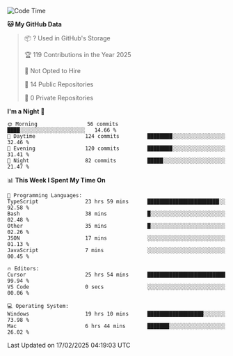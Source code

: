<!--START_SECTION:waka-->
![Code Time](http://img.shields.io/badge/Code%20Time-6%2C677%20hrs%2031%20mins-blue)

**🐱 My GitHub Data** 

> 📦 ? Used in GitHub's Storage 
 > 
> 🏆 119 Contributions in the Year 2025
 > 
> 🚫 Not Opted to Hire
 > 
> 📜 14 Public Repositories 
 > 
> 🔑 0 Private Repositories 
 > 
**I'm a Night 🦉** 

```text
🌞 Morning                56 commits          ████░░░░░░░░░░░░░░░░░░░░░   14.66 % 
🌆 Daytime                124 commits         ████████░░░░░░░░░░░░░░░░░   32.46 % 
🌃 Evening                120 commits         ████████░░░░░░░░░░░░░░░░░   31.41 % 
🌙 Night                  82 commits          █████░░░░░░░░░░░░░░░░░░░░   21.47 % 
```


📊 **This Week I Spent My Time On** 

```text
💬 Programming Languages: 
TypeScript               23 hrs 59 mins      ███████████████████████░░   92.58 % 
Bash                     38 mins             █░░░░░░░░░░░░░░░░░░░░░░░░   02.48 % 
Other                    35 mins             █░░░░░░░░░░░░░░░░░░░░░░░░   02.26 % 
JSON                     17 mins             ░░░░░░░░░░░░░░░░░░░░░░░░░   01.13 % 
JavaScript               7 mins              ░░░░░░░░░░░░░░░░░░░░░░░░░   00.45 % 

🔥 Editors: 
Cursor                   25 hrs 54 mins      █████████████████████████   99.94 % 
VS Code                  0 secs              ░░░░░░░░░░░░░░░░░░░░░░░░░   00.06 % 

💻 Operating System: 
Windows                  19 hrs 10 mins      ██████████████████░░░░░░░   73.98 % 
Mac                      6 hrs 44 mins       ███████░░░░░░░░░░░░░░░░░░   26.02 % 
```


 Last Updated on 17/02/2025 04:19:03 UTC
<!--END_SECTION:waka-->

